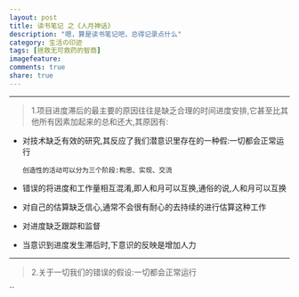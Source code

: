 ```yaml
---
layout: post
title: 读书笔记 之《人月神话》
description: "嗯，算是读书笔记吧，总得记录点什么"
category: 生活の印迹
tags: [拯救无可救药的智商]
imagefeature: 
comments: true
share: true
---
```



------------------------------------------------------
>  1.项目进度滞后的最主要的原因往往是缺乏合理的时间进度安排,它甚至比其他所有因素加起来的总和还大,其原因有:
	
* 对技术缺乏有效的研究,其反应了我们潜意识里存在的一种假:一切都会正常运行

    `创造性的活动可以分为三个阶段:构思、实现、交流`

* 错误的将进度和工作量相互混淆,即人和月可以互换,通俗的说,人和月可以互换 
* 对自己的估算缺乏信心,通常不会很有耐心的去持续的进行估算这种工作
* 对进度缺乏跟踪和监督
* 当意识到进度发生滞后时,下意识的反映是增加人力

-------------------------------------------------------

>  2.关于一切我们的错误的假设:一切都会正常运行
   
   ``
